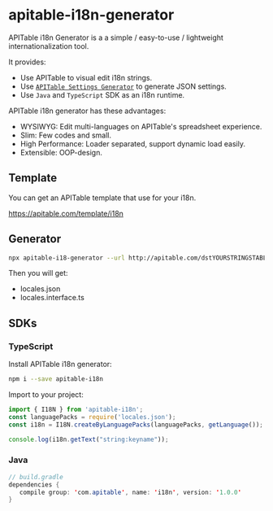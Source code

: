 # apitable-i18n-generator

APITable i18n Generator is a a simple / easy-to-use / lightweight internationalization tool.

It provides:

- Use APITable to visual edit i18n strings.
- Use [`APITable Settings Generator`](https://github.com/apitable/apitable-settings-generator) to generate JSON settings.
- Use `Java` and `TypeScript` SDK as an i18n runtime.


APITable i18n generator has these advantages:

- WYSIWYG: Edit multi-languages on APITable's spreadsheet experience.
- Slim: Few codes and small.
- High Performance: Loader separated, support dynamic load easily.
- Extensible: OOP-design.

## Template

You can get an APITable template that use for your i18n.

https://apitable.com/template/i18n


## Generator

```bash
npx apitable-i18-generator --url http://apitable.com/dstYOURSTRINGSTABLE --token ${YOUR_APITABLE_TOKEN} --output ./i18n-generated
```

Then you will get:
- locales.json
- locales.interface.ts

## SDKs

### TypeScript

Install APITable i18n generator:
```bash
npm i --save apitable-i18n
```

Import to your project:

```typescript
import { I18N } from 'apitable-i18n';
const languagePacks = require('locales.json');
const i18n = I18N.createByLanguagePacks(languagePacks, getLanguage());

console.log(i18n.getText("string:keyname"));
```



### Java

```java
// build.gradle
dependencies {
   compile group: 'com.apitable', name: 'i18n', version: '1.0.0'
}
```